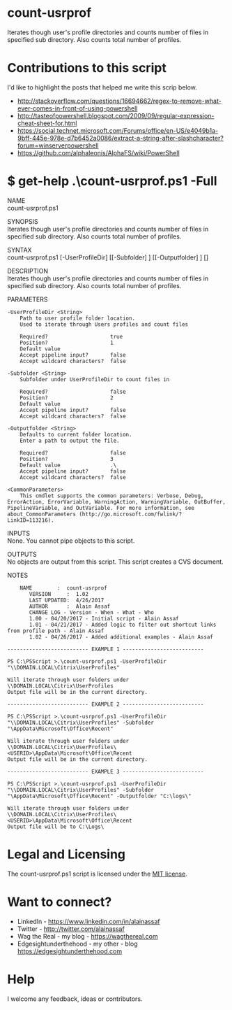 # count-usrprof
Iterates though user's profile directories and counts number of files in specified sub directory. Also counts total number of profiles.

# Contributions to this script
I'd like to highlight the posts that helped me write this scrip below.
* http://stackoverflow.com/questions/16694662/regex-to-remove-what-ever-comes-in-front-of-using-powershell
* http://tasteofpowershell.blogspot.com/2009/09/regular-expression-cheat-sheet-for.html
* https://social.technet.microsoft.com/Forums/office/en-US/e4049b1a-9bff-445e-978e-d7b6452a0086/extract-a-string-after-slashcharacter?forum=winserverpowershell
* https://github.com/alphaleonis/AlphaFS/wiki/PowerShell

# $ get-help .\count-usrprof.ps1 -Full

NAME<br>
    count-usrprof.ps1
    
SYNOPSIS<br>
    Iterates though user's profile directories and counts number of files in specified sub directory. Also counts total number of profiles.
    
    
SYNTAX<br>
    count-usrprof.ps1 [-UserProfileDir] <String> [[-Subfolder] <String>] [[-Outputfolder] <String>] [<CommonParameters>]
    
    
DESCRIPTION<br>
    Iterates though user's profile directories and counts number of files in specified sub directory. Also counts total number of profiles.
    

PARAMETERS<br>

    -UserProfileDir <String>
        Path to user profile folder location.
        Used to iterate through Users profiles and count files
        
        Required?                    true
        Position?                    1
        Default value                
        Accept pipeline input?       false
        Accept wildcard characters?  false
        
    -Subfolder <String>
        Subfolder under UserProfileDir to count files in
        
        Required?                    false
        Position?                    2
        Default value                
        Accept pipeline input?       false
        Accept wildcard characters?  false
        
    -Outputfolder <String>
        Defaults to current folder location.
        Enter a path to output the file.
        
        Required?                    false
        Position?                    3
        Default value                .\
        Accept pipeline input?       false
        Accept wildcard characters?  false
        
    <CommonParameters>
        This cmdlet supports the common parameters: Verbose, Debug, ErrorAction, ErrorVariable, WarningAction, WarningVariable, OutBuffer, PipelineVariable, and OutVariable. For more information, see about_CommonParameters (http://go.microsoft.com/fwlink/?LinkID=113216). 
    
INPUTS<br>
    None.  You cannot pipe objects to this script.
    
    
OUTPUTS<br>
    No objects are output from this script.  This script creates a CVS 
    document.
    
    
NOTES
    
        NAME        :  count-usrprof
           VERSION     :  1.02
           LAST UPDATED:  4/26/2017
           AUTHOR      :  Alain Assaf
           CHANGE LOG - Version - When - What - Who
           1.00 - 04/20/2017 - Initial script - Alain Assaf
           1.01 - 04/21/2017 - Added logic to filter out shortcut links from profile path - Alain Assaf
           1.02 - 04/26/2017 - Added additional examples - Alain Assaf
    
    -------------------------- EXAMPLE 1 --------------------------
    
    PS C:\PSScript >.\count-usrprof.ps1 -UserProfileDir 
    "\\DOMAIN.LOCAL\Citrix\UserProfiles"
    
    Will iterate through user folders under \\DOMAIN.LOCAL\Citrix\UserProfiles
    Output file will be in the current directory.
    
    -------------------------- EXAMPLE 2 --------------------------
    
    PS C:\PSScript >.\count-usrprof.ps1 -UserProfileDir 
    "\\DOMAIN.LOCAL\Citrix\UserProfiles" -Subfolder 
    "\AppData\Microsoft\Office\Recent"
    
    Will iterate through user folders under 
    \\DOMAIN.LOCAL\Citrix\UserProfiles\<USERID>\AppData\Microsoft\Office\Recent
    Output file will be in the current directory.
    
    -------------------------- EXAMPLE 3 --------------------------
    
    PS C:\PSScript >.\count-usrprof.ps1 -UserProfileDir 
    "\\DOMAIN.LOCAL\Citrix\UserProfiles" -Subfolder 
    "\AppData\Microsoft\Office\Recent" -Outputfolder "C:\logs\"
    
    Will iterate through user folders under 
    \\DOMAIN.LOCAL\Citrix\UserProfiles\<USERID>\AppData\Microsoft\Office\Recent
    Output file will be to C:\Logs\
    
# Legal and Licensing
The count-usrprof.ps1 script is licensed under the [MIT license][].

[MIT license]: LICENSE.md

# Want to connect?
* LinkedIn - https://www.linkedin.com/in/alainassaf
* Twitter - http://twitter.com/alainassaf
* Wag the Real - my blog - https://wagthereal.com
* Edgesightunderthehood - my other - blog https://edgesightunderthehood.com

# Help
I welcome any feedback, ideas or contributors.

